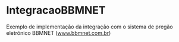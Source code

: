 # IntegracaoBBMNET

Exemplo de implementação da integração com o sistema de pregão eletrônico BBMNET (www.bbmnet.com.br)
